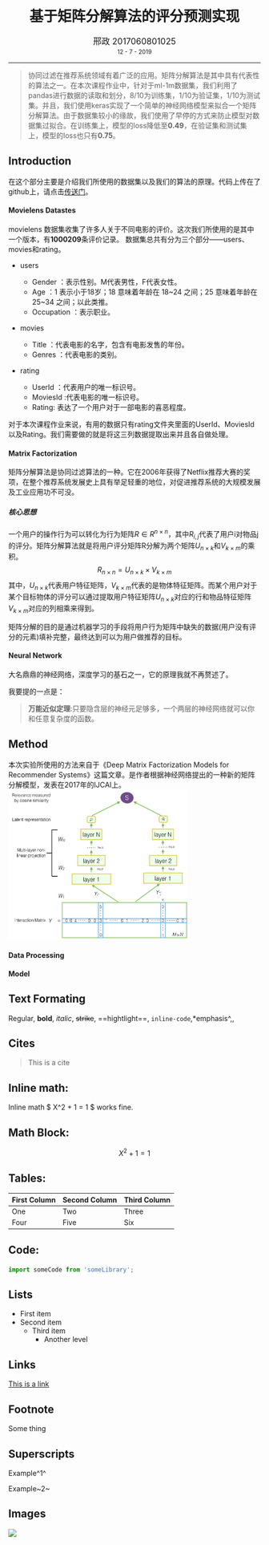 <h1 style="text-align: center"> 基于矩阵分解算法的评分预测实现 </h1>
<div style="text-align: center"><big>邢政     2017060801025</big></div>
<div style="text-align: center"><small>12 - 7 - 2019</small></div>


___

>协同过滤在推荐系统领域有着广泛的应用。矩阵分解算法是其中具有代表性的算法之一。在本次课程作业中，针对于ml-1m数据集，我们利用了pandas进行数据的读取和划分，8/10为训练集，1/10为验证集，1/10为测试集。并且，我们使用keras实现了一个简单的神经网络模型来拟合一个矩阵分解算法。由于数据集较小的缘故，我们使用了早停的方式来防止模型对数据集过拟合。在训练集上，模型的loss降低至**0.49**，在验证集和测试集上，模型的loss也只有**0.75**。


## Introduction

 在这个部分主要是介绍我们所使用的数据集以及我们的算法的原理。代码上传在了github上，请点击[传送门](https://github.com/xz1220/HomeworkForInformationRetrieval)。

#### Movielens Datastes

movielens 数据集收集了许多人关于不同电影的评价。这次我们所使用的是其中一个版本，有**1000209**条评价记录。
数据集总共有分为三个部分——users、movies和rating。

- users
  - Gender ：表示性别。M代表男性，F代表女性。
  - Age ：1 表示小于18岁；18 意味着年龄在 18~24 之间；25 意味着年龄在 25~34 之间；以此类推。
  - Occupation ：表示职业。

- movies
  - Title ：代表电影的名字，包含有电影发售的年份。
  - Genres ：代表电影的类别。

- rating
  - UserId ：代表用户的唯一标识号。
  - MoviesId :代表电影的唯一标识号。
  - Rating: 表达了一个用户对于一部电影的喜恶程度。

对于本次课程作业来说，有用的数据只有rating文件夹里面的UserId、MoviesId以及Rating。我们需要做的就是将这三列数据提取出来并且各自做处理。

#### Matrix Factorization
矩阵分解算法是协同过滤算法的一种。它在2006年获得了Netflix推荐大赛的奖项，在整个推荐系统发展史上具有举足轻重的地位，对促进推荐系统的大规模发展及工业应用功不可没。
##### 核心思想
一个用户的操作行为可以转化为行为矩阵$R \in R^{n \times n}$，其中$R_{i,j}$代表了用户i对物品j的评分。矩阵分解算法就是将用户评分矩阵R分解为两个矩阵$U_{n \times k}$和$V_{k \times m}$的乘积。
$$
R_{n \times n} = U_{n \times k} \times V_{k \times m}
$$
其中，$U_{n \times k}$代表用户特征矩阵，$V_{k \times m}$代表的是物体特征矩阵。而某个用户对于某个目标物体的评分可以通过提取用户特征矩阵$U_{n \times k}$对应的行和物品特征矩阵$V_{k \times m}$对应的列相乘来得到。

矩阵分解的目的是通过机器学习的手段将用户行为矩阵中缺失的数据(用户没有评分的元素)填补完整，最终达到可以为用户做推荐的目标。

#### Neural Network
大名鼎鼎的神经网络，深度学习的基石之一，它的原理我就不再赘述了。

我要提的一点是：
>**万能近似定理**:只要隐含层的神经元足够多，一个两层的神经网络就可以你和任意复杂度的函数。


## Method
本次实验所使用的方法来自于《Deep Matrix Factorization Models for Recommender Systems》这篇文章。是作者根据神经网络提出的一种新的矩阵分解模型，发表在2017年的IJCAI上。
<img height="300px" src="https://github.com/xz1220/HomeworkForInformationRetrieval/blob/master/论文模型结构图.jpg"/>

#### Data Processing

#### Model








## Text Formating

Regular, **bold**, *italic*, ~~strike~~, ==hightlight==, `inline-code`,*emphasis^,<!--comment-->,

## Cites

> This is a cite

## Inline math:

Inline math $ X^2 + 1 = 1 $ works fine.

## Math Block:

$$
X^2 + 1 = 1
$$

## Tables:

| First Column | Second Column | Third Column |
| ------------ | ------------- | ------------ |
| One          | Two           | Three        |
| Four         | Five          | Six          |

## Code:

```js
import someCode from 'someLibrary';
```



## Lists

- First item
- Second item
  - Third item
    - Another level

## Links

[This is a link](www.google.com)

## Footnote

Some thing 

## Superscripts

Example^1^

Example~2~

## Images

<img height="300px" src="https://image.freepik.com/vector-gratis/garabatos-ciencia_23-2147501583.jpg"/>

## 






